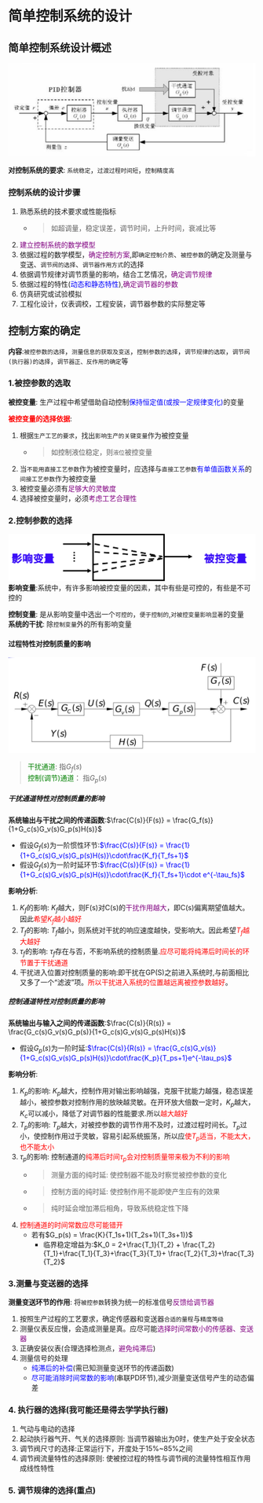 # 简单控制系统的设计
## 简单控制系统设计概述
![img](img/简单控制系统典型结构框图.png '图1 简单控制系统典型结构框图 :size=80%')  

**对控制系统的要求**: `系统稳定`，`过渡过程时间短`，`控制精度高`  

### 控制系统的设计步骤
1. 熟悉系统的技术要求或性能指标  
   - > 如超调量，稳定误差，调节时间，上升时间，衰减比等     
2. <font color=purple>建立控制系统的数学模型</font>  
3. 依据过程的数学模型，<font color=purple>确定控制方案</font>,即`确定控制介质`、`被控参数`的确定及测量与变送、`调节阀的选择`、`调节器作用方式`的选择  
4. 依据调节规律对调节质量的影响，结合工艺情况，<font color=purple>确定调节规律</font>  
5. 依据过程的特性(<font color=blue>动态和静态特性</font>),<font color=purple>确定调节器的参数</font>  
6. 仿真研究或试验模拟  
7. 工程化设计，仪表调校，工程安装，调节器参数的实际整定等  

## 控制方案的确定
**内容**:`被控参数的选择`，`测量信息的获取及变送`，`控制参数的选择`，`调节规律的选取`，`调节阀(执行器)的选择`，`调节器正、反作用的确定`等  

### 1.被控参数的选取
**被控变量**: 生产过程中希望借助自动控制<font color=blue>保持恒定值(或按一定规律变化)</font>的变量  

**<font color=red>被控变量的选择依据</font>**:  
1. 根据`生产工艺的要求`，找出`影响生产的关键变量`作为被控变量  
   - > 如控制液位稳定，则`液位`被控变量  
2. 当`不能用直接工艺参数`作为被控变量时，应选择与`直接工艺参数`<font color=blue>有单值函数关系</font>的`间接工艺参数`作为被控变量  
3. 被控变量必须有<font color=purple>足够大的灵敏度</font>  
4. 选择被控变量时，必须<font color=purple>考虑工艺合理性</font>  

### 2.控制参数的选择
![img](img/被控变量与影响因素.png '图2 被控变量与影响变量 :size=50%')  
**影响变量**:系统中，有许多影响被控变量的因素，其中有些是可控的，有些是不可控的  

**控制变量**: 是从影响变量中选出一个`可控的`，`便于控制的`,`对被控变量影响显著`的变量  
**系统的干扰**: 除`控制变量`外的所有影响变量   

#### 过程特性对控制质量的影响
![img](img/简单过程控制系统.png '图3 简单过程控制系统 :size=50%')  
> <font color=green>干扰通道</font>: 指$G_f(s)$  
> <font color=green>控制(调节)通道</font>： 指$G_p(s)$  

##### 干扰通道特性对控制质量的影响

**系统输出与干扰之间的传递函数**:$\frac{C(s)}{F(s)} = \frac{G_f(s)}{1+G_c(s)G_v(s)G_p(s)H(s)}$  
   - 假设$G_f(s)$为一阶惯性环节:<font color=blue>$\frac{C(s)}{F(s)} = \frac{1}{1+G_c(s)G_v(s)G_p(s)H(s)}\cdot\frac{K_f}{T_fs+1}$</font>  
   - 假设$G_f(s)$为一阶时延环节:<font color=blue>$\frac{C(s)}{F(s)} = \frac{1}{1+G_c(s)G_v(s)G_p(s)H(s)}\cdot\frac{K_f}{T_fs+1}\cdot e^{-\tau_fs}$</font>  

**影响分析**:  
1. $K_f$的影响: $K_f$越大，则F(s)对C(s)的<font color=purple>干扰作用越大</font>，即C(s)偏离期望值越大。因此<font color=red>希望$K_f$越小越好</font>  
2. $T_f$的影响: $T_f$越小，则系统对干扰的响应速度越快，受影响大。因此希望<font color=red>$T_f$越大越好</font>  
3. $\tau_f$的影响: $\tau_f$存在与否，不影响系统的控制质量.<font color=red>应尽可能将纯滞后时间长的环节置于干扰通道</font>   
4. 干扰进入位置对控制质量的影响:即干扰在GP(S)之前进入系统时,与前面相比又多了一个“滤波”项。<font color=red>所以干扰进入系统的位置越远离被控参数越好</font>。
  

##### 控制通道特性对控制质量的影响
**系统输出与输入之间的传递函数**:$\frac{C(s)}{R(s)} = \frac{G_c(s)G_v(s)G_p(s)}{1+G_c(s)G_v(s)G_p(s)H(s)}$  
   - 假设$G_p(s)$为一阶时延:<font color=blue>$\frac{C(s)}{R(s)} = \frac{G_c(s)G_v(s)}{1+G_c(s)G_v(s)G_p(s)H(s)}\cdot\frac{K_p}{T_ps+1}e^{-\tau_ps}$</font>  

**影响分析**:  
1. $K_p$的影响: $K_p$越大，控制作用对输出影响越强，克服干扰能力越强，稳态误差越小，被控参数对控制作用的放映越灵敏。在开环放大倍数一定时，$K_p$越大，$K_c$可以减小，降低了对调节器的性能要求.所以<font color=red>越大越好</font>  
2. $T_p$的影响: $T_p$越大，对被控参数的调节作用不及时，过渡过程时间长。$T_p$过小，使控制作用过于灵敏，容易引起系统振荡，所以应<font color=red>使$T_p$适当，不能太大，也不能太小</font>  
3. $\tau_p$的影响: 控制通道的<font color=red>纯滞后时间$\tau_p$会对控制质量带来极为不利的影响</font>  
   - >测量方面的纯时延: 使控制器不能及时察觉被控参数的变化  
   - >控制方面的纯时延: 使控制作用不能即使产生应有的效果  
   - >纯时延会增加滞后相角，导致系统稳定性下降  
4. <font color=red>控制通道的时间常数应尽可能错开</font>  
   - 若有$G_p(s) = \frac{K}{T_1s+1)(T_2s+1)(T_3s+1)}$  
      - 临界稳定增益为:$K_0 = 2+\frac{T_1}{T_2} + \frac{T_2}{T_1}+\frac{T_1}{T_3}+\frac{T_3}{T_1}+ \frac{T_2}{T_3}+\frac{T_3}{T_2}$


### 3.测量与变送器的选择
**测量变送环节的作用**: 将`被控参数`转换为统一的标准信号<font color=purple>反馈给调节器</font>  

1. 按照生产过程的工艺要求，确定传感器和变送器`合适的量程`与`精度等级`  
2. 测量仪表反应慢，会造成测量是真。应尽可能<font color=purple>选择时间常数小的传感器、变送器</font>  
3. 正确安装仪表(合理选择检测点，<font color=purple>避免纯滞后</font>)  
4. 测量信号的处理  
   - <font color=blue>纯滞后的补偿</font>(需已知测量变送环节的传递函数)  
   - <font color=blue>尽可能消除时间常数的影响</font>(串联PD环节),减少测量变送信号产生的动态偏差  


### 4. 执行器的选择(我可能还是得去学学执行器)
1. 气动与电动的选择  
2. 起动执行器气开、气关的选择原则: 当调节器输出为0时，使生产处于安全状态  
3. 调节阀尺寸的选择:正常运行下，开度处于$15\%$~$85\%$之间  
4. 调节阀流量特性的选择原则: 使被控过程的特性与调节阀的流量特性相互作用成线性特性  


### 5. 调节规律的选择(重点)

